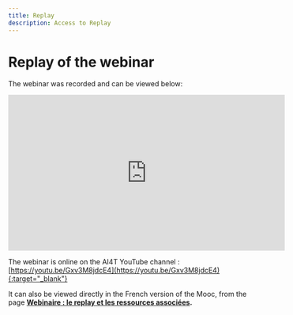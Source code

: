 ```yaml
---
title: Replay
description: Access to Replay
---
```



# Replay of the webinar

The webinar was recorded and can be viewed below:

<center><iframe width="560" height="315" src="https://www.youtube.com/embed/Gxv3M8jdcE4?si=iJ8cMRSI59x1l668" title="YouTube video player" frameborder="0" allow="accelerometer; autoplay; clipboard-write; encrypted-media; gyroscope; picture-in-picture; web-share" allowfullscreen></iframe></center>

The webinar is online on the AI4T YouTube channel : [https://youtu.be/Gxv3M8jdcE4](https://youtu.be/Gxv3M8jdcE4){:target="_blank"}

It can also be viewed directly in the French version of the Mooc, from the page  <a href="https://lms.fun-mooc.fr/courses/course-v1:inria+41032+session01/jump_to_id/b6c4c34838e24a46bbf2378a32a49aa8" target="_blank"><b>Webinaire : le replay et les ressources associées<b/></a>.
